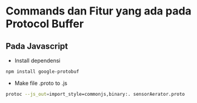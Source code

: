 # Commands dan Fitur yang ada pada Protocol Buffer

## Pada Javascript

- Install dependensi

```bash
npm install google-protobuf
```

- Make file .proto to .js

```bash
protoc --js_out=import_style=commonjs,binary:. sensorAerator.proto
```
